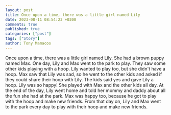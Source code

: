 ```yaml
---
layout: post
title: Once upon a time, there was a little girl named Lily
date: 2023-08-11 08:54:23 +0200
comments: true
published: true
categories: ["post"]
tags: ["Story"]
author: Tony Mamacos
---
```

Once upon a time, there was a little girl named Lily. She had a brown puppy named Max. One day, Lily and Max went to the park to play. They saw some other kids playing with a hoop. Lily wanted to play too, but she didn't have a hoop. 
Max saw that Lily was sad, so he went to the other kids and asked if they could share their hoop with Lily. The kids said yes and gave Lily a hoop. Lily was so happy! She played with Max and the other kids all day. 
At the end of the day, Lily went home and told her mommy and daddy about all the fun she had at the park. Max was happy too, because he got to play with the hoop and make new friends. From that day on, Lily and Max went to the park every day to play with their hoop and make new friends.
